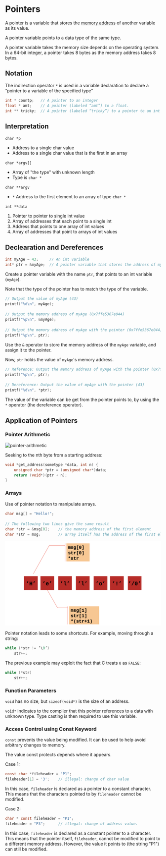 # Pointers

A pointer is a variable that stores the [memory address](../memory-management/memory-address.md) of another variable as its value.

A pointer variable points to a data type of the same type.

A pointer variable takes the memory size depends on the operating system. In a 64-bit integer, a pointer takes 8 bytes as the memory address takes 8 bytes.

## Notation

The indirection operator `*` is used in a variable declaration to declare a “pointer to a variable of the specified type”

```c
int * countp;   // A pointer to an integer
float * amt;    // A pointer (labeled “amt”) to a float.
int ** tricky;  // A pointer (labeled “tricky”) to a pointer to an int
```

## Interpretation

`char *p`
- Address to a single char value
- Address to a single char value that is the first in an array

`char *argv[]`
- Array of "the type" with unknown length
- Type is `char *`

`char **argv`
- `*` Address to the first element to an array of type `char *`

`int **data`
1. Pointer to pointer to single int value
2. Array of addresses that each point to a single int
3. Address that points to one array of int values
4. Array of addresses that point to arrays of int values

## Declearation and Dereferences

```c
int myAge = 43;     // An int variable
int* ptr = &myAge;  // A pointer variable that stores the address of myAge
```

Create a pointer variable with the name `ptr`, that points to an int variable (`myAge`).

Note that the type of the pointer has to match the type of the variable.

```c
// Output the value of myAge (43)
printf("%d\n", myAge);

// Output the memory address of myAge (0x7ffe5367e044)
printf("%p\n", &myAge);

// Output the memory address of myAge with the pointer (0x7ffe5367e044)
printf("%p\n", ptr);
```

Use the `&` operator to store the memory address of the `myAge` variable, and assign it to the pointer.

Now, `ptr` holds the value of `myAge`'s memory address.

```c
// Reference: Output the memory address of myAge with the pointer (0x7ffe5367e044)
printf("%p\n", ptr);

// Dereference: Output the value of myAge with the pointer (43)
printf("%d\n", *ptr);
```

The value of the variable can be get from the pointer points to, by using the `*` operator (the dereference operator).

## Application of Pointers

### Pointer Arithmetic

![pointer-arithmetic](../../../../images/pointer-arithmetic.png)

Seeking to the nth byte from a starting address:

```c
void *get_address(sometype *data, int n) {
    unsigned char *ptr = (unsigned char*)data;
    return (void*)(ptr + n);
}
```

### Arrays

Use of pointer notation to manipulate arrays.

```c
char msg[] = "Hello!";

// The following two lines give the same result
char *str = &msg[0];    // the memory address of the first element
char *str = msg;        // array itself has the address of the first element
```

![c-pointers-and-string-arrays](../../../../images/c-pointers-and-string-arrays.png)

Pointer notation leads to some shortcuts. For example, moving through a string:

```c
while (*str != ’\0’)
    str++;
```

The previous example may exploit the fact that C treats `0` as `FALSE`:

```c
while (*str)
    str++;
```

### Function Parameters

`void` has no size, but `sizeof(void*)` is the size of an address.

`void*` indicates to the compiler that this pointer references to a data with unknown type. Type casting is then required to use this variable.

### Access Control using Const Keyword

`const` prevents the value being modified. It can be used to help avoid arbitrary changes to memory.

The value const protects depends where it appears.

Case 1:

```c
const char *fileheader = "P1";
fileheader[1] = '3';    // illegal: change of char value
```

In this case, `fileheader` is declared as a pointer to a constant character. This means that the characters pointed to by `fileheader` cannot be modified.

Case 2:

```c
char * const fileheader = "P1";
fileheader = "P3";      // illegal: change of address value.
```

In this case, `fileheader` is declared as a constant pointer to a character. This means that the pointer itself, `fileheader`, cannot be modified to point to a different memory address. However, the value it points to (the string "P1") can still be modified.
